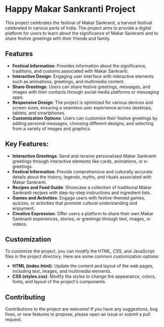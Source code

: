 # Happy Makar Sankranti Project

This project celebrates the festival of Makar Sankranti, a harvest festival celebrated in various parts of India. The project aims to provide a digital platform for users to learn about the significance of Makar Sankranti and to share festive greetings with their friends and family.

## Features

- **Festival Information**: Provides information about the significance, traditions, and customs associated with Makar Sankranti.
- **Interactive Design**: Engaging user interface with interactive elements such as animations, greetings, and multimedia content.
- **Share Greetings**: Users can share festive greetings, messages, and images with their contacts through social media platforms or messaging apps.
- **Responsive Design**: The project is optimized for various devices and screen sizes, ensuring a seamless user experience across desktops, tablets, and smartphones.
- **Customization Options**: Users can customize their festive greetings by adding personal messages, choosing different designs, and selecting from a variety of images and graphics.

## Key Features:

- **Interactive Greetings**: Send and receive personalized Makar Sankranti greetings through interactive elements like cards, animations, or e-greetings.
- **Festival Information**: Provide comprehensive and culturally accurate details about the history, legends, myths, and rituals associated with Makar Sankranti.
- **Recipes and Food Guide**: Showcase a collection of traditional Makar Sankranti recipes with step-by-step instructions and ingredient lists.
- **Games and Activities**: Engage users with festive-themed games, quizzes, or activities that promote cultural understanding and enjoyment.
- **Creative Expression**: Offer users a platform to share their own Makar Sankranti experiences, stories, or greetings through text, images, or videos.

## Customization

To customize the project, you can modify the HTML, CSS, and JavaScript files in the project directory. Here are some common customization options:

- **HTML (index.html)**: Update the content and layout of the web pages, including text, images, and multimedia elements.
- **CSS (styles.css)**: Modify the styles to change the appearance, colors, fonts, and layout of the project's components.

## Contributing

Contributions to the project are welcome! If you have any suggestions, bug fixes, or new features to propose, please open an issue or submit a pull request.

